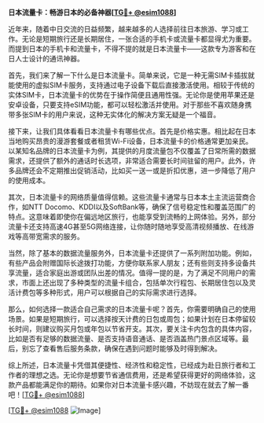 **日本流量卡：畅游日本的必备神器[[TG💪+ @esim1088](https://t.me/s/esim1088)]**

近年来，随着中日交流的日益频繁，越来越多的人选择前往日本旅游、学习或工作。无论是短期旅行还是长期居住，一张合适的手机卡或流量卡都显得尤为重要。而提到日本的手机卡和流量卡，不得不提的就是日本流量卡——这款专为游客和在日人士设计的通讯神器。

首先，我们来了解一下什么是日本流量卡。简单来说，它是一种无需SIM卡插拔就能使用的虚拟SIM卡服务，支持通过电子设备下载后直接激活使用。相较于传统的实体SIM卡，日本流量卡的优势在于操作简便且通用性强。无论你是使用苹果还是安卓设备，只要支持eSIM功能，都可以轻松激活并使用。对于那些不喜欢随身携带多张SIM卡的用户来说，这种无实体化的解决方案无疑是一个福音。

接下来，让我们具体看看日本流量卡有哪些优点。首先是价格实惠。相比起在日本当地购买昂贵的漫游套餐或者租赁Wi-Fi设备，日本流量卡的价格通常更加亲民。以某知名品牌的日本流量卡为例，其提供的月度流量包不仅覆盖了日常所需的数据需求，还提供了额外的通话时长选项，非常适合需要长时间驻留的用户。此外，许多品牌还会不定期推出促销活动，比如买一送一或是折扣优惠，进一步降低了用户的使用成本。

其次，日本流量卡的网络质量值得信赖。这些流量卡通常与日本本土主流运营商合作，如NTT Docomo、KDDI以及SoftBank等，确保了信号稳定性和覆盖范围广的特点。这意味着即使你在偏远地区旅行，也能享受到流畅的上网体验。另外，部分流量卡还支持高速4G甚至5G网络连接，让你随时随地享受高清视频播放、在线游戏等高带宽需求的服务。

当然，除了基本的数据流量服务外，日本流量卡还提供了一系列附加功能。例如，有些产品会附赠国际长途拨打功能，方便你联系家人朋友；还有些则支持多设备共享流量，适合家庭出游或团队出差的情况。值得一提的是，为了满足不同用户的需求，市面上还出现了多种类型的流量卡组合，包括单次行程包、长期居住包以及灵活计费包等多种形式，用户可以根据自己的实际需求进行选择。

那么，如何选择一款适合自己需求的日本流量卡呢？首先，你需要明确自己的使用场景。如果是短期旅行，可以选择按天计费的日包或周包；如果计划在日本停留较长时间，则建议购买月包或年包以节省开支。其次，要关注卡内包含的具体内容，比如是否有足够的数据流量、是否支持语音通话、是否涵盖热门景点区域等。最后，别忘了查看售后服务条款，确保在遇到问题时能够及时得到解决。

综上所述，日本流量卡凭借其便捷性、经济性和稳定性，已经成为赴日旅行者和工作者的理想之选。无论你是想要节省通信费用，还是希望获得更好的网络体验，这款产品都能满足你的期待。如果你对日本流量卡感兴趣，不妨现在就去了解一番吧！[[TG💪+ @esim1088](https://t.me/s/esim1088)]

[[TG💪+ @esim1088](https://t.me/s/esim1088) ![Image](https://i.postimg.cc/4NQfJmqS/Snipaste-2025-05-13-00-14-12.png)]